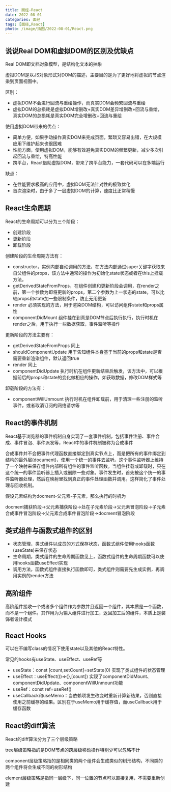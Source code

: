```yaml
---
title: 面经-React
date: 2022-08-01
categories: 面经
tags: [面经,React]
photo: /image/插图/2022-08-01/React.png
---
```

## 说说Real DOM和虚拟DOM的区别及优缺点

Real DOM即文档对象模型，是结构化文本的抽象

虚拟DOM是以JS对象形式对DOM的描述，主要目的是为了更好地将虚拟的节点渲染到页面视图中。

区别：

- 虚拟DOM不会进行回流与重绘操作，而真实DOM会频繁回流与重绘
- 虚拟DOM的总损耗是虚拟DOM增删改+真实DOM差异增删改+回流与重绘，真实DOM的总损耗是真实DOM完全增删改+回流与重绘

使用虚拟DOM带来的优点：

- 简单方便，如果手动操作真实DOM来完成页面，繁琐又容易出错，在大规模应用下维护起来也很困难
- 性能方面，使用虚拟DOM，能够有效避免真实DOM的频繁更新，减少多次引起回流与重绘，特高性能
- 跨平台，React借助虚拟DOM，带来了跨平台能力，一套代码可以在多端运行

缺点：

- 在性能要求极高的应用中，虚拟DOM无法针对性的极致优化
- 首次渲染时，由于多了一层虚拟DOM的计算，速度比正常稍慢

## React生命周期

React的生命周期可以分为三个阶段：

- 创建阶段
- 更新阶段
- 卸载阶段

创建阶段的生命周期方法有：

- constructor，实例内部自动调用的方法，在方法内部通过super关键字获取来自父组件的props，该方法中通常的操作为初始化state状态或者在this上挂载方法。
- getDerivedStateFromProps，在组件创建和更新阶段会调用，在render之前，第一个参数为即将更新的props，第二个参数为上一状态的state，可以比较props和state加一些限制条件，防止无用更新
- render 必须实现的方法，用于渲染DOM结构，可以访问组件state和props属性
- componentDidMount 组件挂在到真是DOM节点后执行执行，执行时机在render之后，用于执行一些数据获取，事件监听等操作

更新阶段的方法主要有：

- getDerivedStateFromProps 同上
- shouldComponentUpdate 用于告知组件本身基于当前的props和state是否需要重新渲染组件，默认返回true
- render 同上
- componentDidUpdate 执行时机在组件更新结束后触发，该方法中，可以根据前后的props和state的变化做相应的操作，如获取数据，修改DOM样式等

卸载阶段的方法有：

- componentWillUnmount 执行时机在组件卸载前，用于清理一些注册的监听事件，或者取消订阅的网络请求等

## React的事件机制

React基于浏览器的事件机制自身实现了一套事件机制，包括事件注册、事件合成、事件冒泡、事件派发等，React中的事件机制被称为合成事件

合成事件并不会把事件代理函数直接绑定到真实节点上，而是把所有的事件绑定到结构的最外层(document)，使用一个统一的事件去监听。这个事件监听器上维持了一个映射来保存组件内部所有组件的事件监听函数。当组件挂载或卸载时，只在这个统一的事件监听器上插入或删除一些对象。事件发生时，首先被这个统一的事件监听器处理，然后在映射里找到真正的事件处理函数并调用。这样简化了事件处理与回收机制。

假设元素结构为docment-父元素-子元素，那么执行的时机为

docment捕获阶段->父元素捕获阶段->处在子元素阶段->父元素冒泡阶段->子元素合成事件冒泡阶段->父元素合成事件冒泡阶段->docment冒泡阶段

## 类式组件与函数式组件的区别

- 状态管理，类式组件以成员的方式保存状态，函数式组件使用hooks函数(useState)来保存状态
- 生命周期，类式组件的生命周期函数见上，函数式组件的生命周期函数可以使用hooks函数useEffect实现
- 调用方法，函数式组件直接执行函数即可，类式组件则需要先生成实例，再调用实例的render方法

## 高阶组件

高阶组件接收一个或者多个组件作为参数并且返回一个组件，其本质是一个函数，而不是一个组件。其作用为为输入组件进行加工，返回加工后的组件，本质上是装饰者设计模式

## React Hooks

可以在不编写class的情况下使用state以及其他的React特性。

常见的hooks有useState、useEffect、useRef等

- useState：const [count,setCount]=setState(0) 实现了类式组件的状态管理
- useEffect：useEffect(()=>{},[count])  实现了componentDidMount、componentDidUpdate、componentWillUnmount功能
- useRef：const ref=useRef()
- useCallback和useMemo：当依赖项发生改变时重新计算新结果，否则直接使用之前缓存的结果。区别在于useMemo用于缓存值，而useCallback用于缓存函数

## React的diff算法

React的diff算法分为了三个层级策略

tree层级策略指的是DOM节点的跨层级移动操作特别少可以忽略不计

component层级策略指的是相同类的两个组件会生成类似的树形结构，不同类的两个组件将会生成不同的树形结构

element层级策略是指同一层级下，同一位置的节点可以直接复用，不需要重新创建
